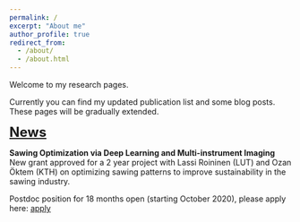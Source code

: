 ```yaml
---
permalink: /
excerpt: "About me"
author_profile: true
redirect_from: 
  - /about/
  - /about.html
---
```


Welcome to my research pages. 

Currently you can find my updated publication list and some blog posts. These pages will be gradually extended.

<font size="5">
<b><u>News</u></b><br>
</font>


<b>Sawing Optimization via Deep Learning and Multi-instrument Imaging</b><br>
New grant approved for a 2 year project with Lassi Roininen (LUT) and Ozan Öktem (KTH) on 
optimizing sawing patterns to improve sustainability in the sawing industry. 

Postdoc position for 18 months open (starting October 2020), please apply here: <a href=" {{ 'http://rekry.saima.fi/certiahome/open_job_view.html?did=5600&lang=en&id=00009436&jc=1'}} "><u>apply</u></a>

